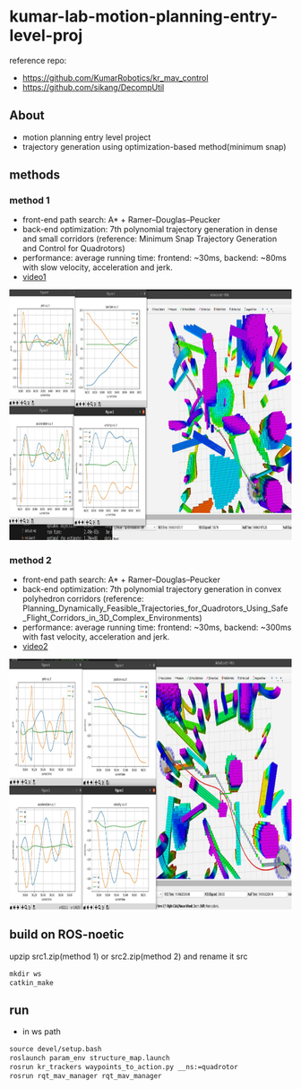 # kumar-lab-motion-planning-entry-level-proj              

reference repo: 
- https://github.com/KumarRobotics/kr_mav_control
- https://github.com/sikang/DecompUtil

##  About
- motion planning entry level project
- trajectory generation using optimization-based method(minimum snap)

## methods  
### method 1  
- front-end path search: A* + Ramer–Douglas–Peucker
- back-end optimization: 7th polynomial trajectory generation in dense and small corridors (reference: Minimum Snap Trajectory Generation and Control for Quadrotors)
- performance: average running time: frontend: ~30ms, backend: ~80ms with slow velocity, acceleration and jerk.
- [video1](https://youtu.be/yAZ2K34y-sc) 
<p align="center">
  <img src="mydoc/1.png" width = "793.5" height = "446.5"/>
</p>


### method 2
- front-end path search: A* + Ramer–Douglas–Peucker
- back-end optimization: 7th polynomial trajectory generation in convex polyhedron corridors (reference: Planning_Dynamically_Feasible_Trajectories_for_Quadrotors_Using_Safe_Flight_Corridors_in_3D_Complex_Environments)
- performance: average running time: frontend: ~30ms, backend: ~300ms with fast velocity, acceleration and jerk.
- [video2](https://youtu.be/Mxb7C_kNfv0) 
<p align="center">
  <img src="mydoc/2.png" width = "793.5" height = "446.5"/>
</p>






## build on ROS-noetic
upzip src1.zip(method 1) or src2.zip(method 2) and rename it src
```
mkdir ws
catkin_make
```

## run
- in ws path
```
source devel/setup.bash
roslaunch param_env structure_map.launch
rosrun kr_trackers waypoints_to_action.py __ns:=quadrotor
rosrun rqt_mav_manager rqt_mav_manager
```























